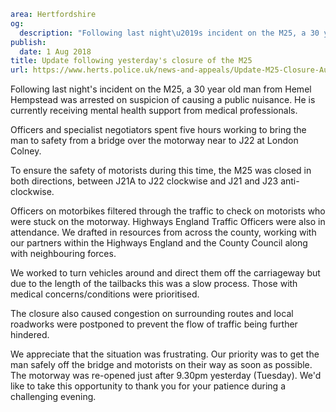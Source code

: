 ```yaml
area: Hertfordshire
og:
  description: "Following last night\u2019s incident on the M25, a 30 year old man from Hemel Hempstead was arrested on suspicion of causing a public nuisance. He is currently receiving mental health support from medical professionals."
publish:
  date: 1 Aug 2018
title: Update following yesterday's closure of the M25
url: https://www.herts.police.uk/news-and-appeals/Update-M25-Closure-Aug-1
```

Following last night's incident on the M25, a 30 year old man from Hemel Hempstead was arrested on suspicion of causing a public nuisance. He is currently receiving mental health support from medical professionals.

Officers and specialist negotiators spent five hours working to bring the man to safety from a bridge over the motorway near to J22 at London Colney.

To ensure the safety of motorists during this time, the M25 was closed in both directions, between J21A to J22 clockwise and J21 and J23 anti-clockwise.

Officers on motorbikes filtered through the traffic to check on motorists who were stuck on the motorway. Highways England Traffic Officers were also in attendance. We drafted in resources from across the county, working with our partners within the Highways England and the County Council along with neighbouring forces.

We worked to turn vehicles around and direct them off the carriageway but due to the length of the tailbacks this was a slow process. Those with medical concerns/conditions were prioritised.

The closure also caused congestion on surrounding routes and local roadworks were postponed to prevent the flow of traffic being further hindered.

We appreciate that the situation was frustrating. Our priority was to get the man safely off the bridge and motorists on their way as soon as possible. The motorway was re-opened just after 9.30pm yesterday (Tuesday). We'd like to take this opportunity to thank you for your patience during a challenging evening.
